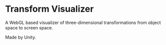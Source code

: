 # Transform Visualizer
A WebGL based visualizer of three-dimensional transformations from object space to screen space.

Made by Unity.
